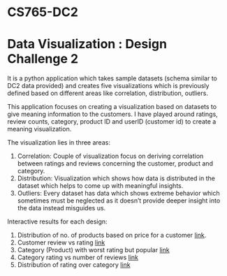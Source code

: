# CS765-DC2
# Data Visualization : Design Challenge 2
It is a python application which takes sample datasets (schema similar to DC2 data provided) and creates five visualizations which is previously defined based on different areas like correlation, distribution, outliers.
 
This application focuses on creating a visualization based on datasets to give meaning information to the customers. I have played around ratings, review counts, category, product ID and userID (customer id) to create a meaning visualization.

The visualization lies in three areas:
1.	Correlation: Couple of visualization focus on deriving correlation between ratings and reviews concerning the customer, product and category.
2.	Distribution: Visualization which shows how data is distributed in the dataset which helps to come up with meaningful insights.
3.	Outliers: Every dataset has data which shows extreme behavior which sometimes must be neglected as it doesn’t provide deeper insight into the data instead misguides us.

Interactive results for each design:
1. Distribution of no. of products based on price for a customer [link](https://srujanan.github.io/CS765-DC2/Product_Price_Count.html).
2. Customer review vs rating [link](https://srujanan.github.io/CS765-DC2/review_rating_cust.html)
3. Category (Product) with worst rating but popular [link](https://srujanan.github.io/CS765-DC2/Product_lowRating_highCount.html)
4. Category rating vs number of reviews [link](https://srujanan.github.io/CS765-DC2/Category_review_rating.html)
5. Distribution of rating over category [link](https://srujanan.github.io/CS765-DC2/Category_Rating.html)
